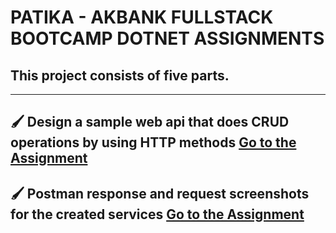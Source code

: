 # PATIKA - AKBANK FULLSTACK BOOTCAMP DOTNET ASSIGNMENTS

## This project consists of five parts.

---
🖌️ Design a sample web api that does CRUD operations by using HTTP methods [Go to the Assignment](./Week1)
---
🖌️ Postman response and request screenshots for the created services [Go to the Assignment](./Week2)
---
